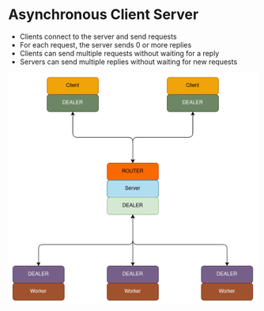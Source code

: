 # Asynchronous Client Server

- Clients connect to the server and send requests
- For each request, the server sends 0 or more replies
- Clients can send multiple requests without waiting for a reply
- Servers can send multiple replies without waiting for new requests

![Asynchronous Client Server](https://raw.githubusercontent.com/da0p/GithubPage/main/docs/assets/async_client_server.drawio.png)